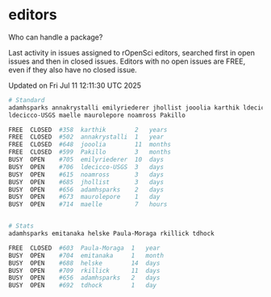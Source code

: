 # editors

Who can handle a package?

Last activity in issues assigned to rOpenSci editors, searched first in open
issues and then in closed issues. Editors with no open issues are FREE, even if
they also have no closed issue.


Updated on Fri Jul 11 12:11:30 UTC 2025

```bash
# Standard
adamhsparks annakrystalli emilyriederer jhollist jooolia karthik ldecicco
ldecicco-USGS maelle maurolepore noamross Pakillo

FREE  CLOSED  #358  karthik        2   years
FREE  CLOSED  #502  annakrystalli  1   year
FREE  CLOSED  #648  jooolia        11  months
FREE  CLOSED  #599  Pakillo        3   months
BUSY  OPEN    #705  emilyriederer  10  days
BUSY  OPEN    #706  ldecicco-USGS  3   days
BUSY  OPEN    #615  noamross       3   days
BUSY  OPEN    #685  jhollist       3   days
BUSY  OPEN    #656  adamhsparks    2   days
BUSY  OPEN    #673  maurolepore    1   day
BUSY  OPEN    #714  maelle         7   hours


# Stats
adamhsparks emitanaka helske Paula-Moraga rkillick tdhock

FREE  CLOSED  #603  Paula-Moraga  1   year
BUSY  OPEN    #704  emitanaka     1   month
BUSY  OPEN    #688  helske        14  days
BUSY  OPEN    #709  rkillick      11  days
BUSY  OPEN    #656  adamhsparks   2   days
BUSY  OPEN    #692  tdhock        1   day
```

